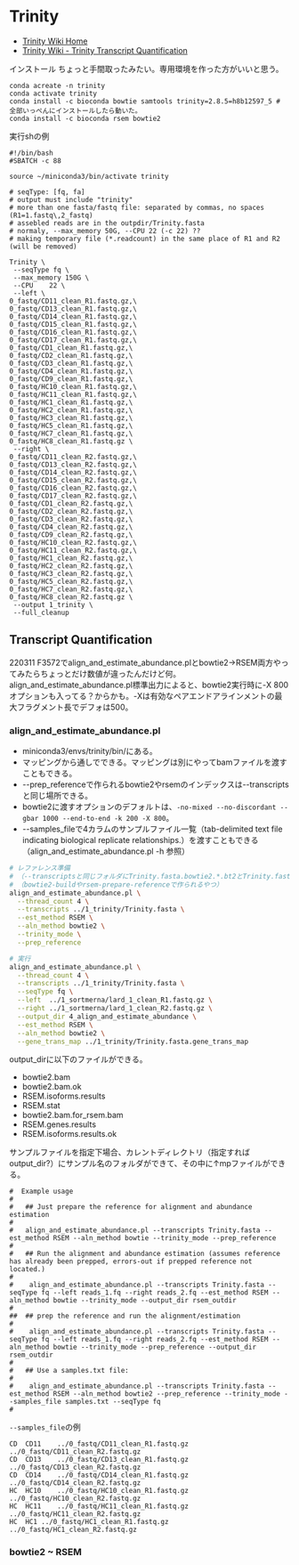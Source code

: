 # Trinity

- [Trinity Wiki Home](https://github.com/trinityrnaseq/trinityrnaseq/wiki)
- [Trinity Wiki - Trinity Transcript Quantification](https://github.com/trinityrnaseq/trinityrnaseq/wiki/Trinity-Transcript-Quantification)

インストール
ちょっと手間取ったみたい。専用環境を作った方がいいと思う。
```
conda acreate -n trinity
conda activate trinity
conda install -c bioconda bowtie samtools trinity=2.8.5=h8b12597_5 # 全部いっぺんにインストールしたら動いた。
conda install -c bioconda rsem bowtie2
```


実行shの例
```
#!/bin/bash
#SBATCH -c 88

source ~/miniconda3/bin/activate trinity

# seqType: [fq, fa]
# output must include "trinity"
# more than one fasta/fastq file: separated by commas, no spaces (R1=1.fastq\,2_fastq)
# assebled reads are in the outpdir/Trinity.fasta
# normaly, --max_memory 50G, --CPU 22 (-c 22) ??
# making temporary file (*.readcount) in the same place of R1 and R2 (will be removed)

Trinity \
 --seqType fq \
 --max_memory 150G \
 --CPU    22 \
 --left \
0_fastq/CD11_clean_R1.fastq.gz,\
0_fastq/CD13_clean_R1.fastq.gz,\
0_fastq/CD14_clean_R1.fastq.gz,\
0_fastq/CD15_clean_R1.fastq.gz,\
0_fastq/CD16_clean_R1.fastq.gz,\
0_fastq/CD17_clean_R1.fastq.gz,\
0_fastq/CD1_clean_R1.fastq.gz,\
0_fastq/CD2_clean_R1.fastq.gz,\
0_fastq/CD3_clean_R1.fastq.gz,\
0_fastq/CD4_clean_R1.fastq.gz,\
0_fastq/CD9_clean_R1.fastq.gz,\
0_fastq/HC10_clean_R1.fastq.gz,\
0_fastq/HC11_clean_R1.fastq.gz,\
0_fastq/HC1_clean_R1.fastq.gz,\
0_fastq/HC2_clean_R1.fastq.gz,\
0_fastq/HC3_clean_R1.fastq.gz,\
0_fastq/HC5_clean_R1.fastq.gz,\
0_fastq/HC7_clean_R1.fastq.gz,\
0_fastq/HC8_clean_R1.fastq.gz \
 --right \
0_fastq/CD11_clean_R2.fastq.gz,\
0_fastq/CD13_clean_R2.fastq.gz,\
0_fastq/CD14_clean_R2.fastq.gz,\
0_fastq/CD15_clean_R2.fastq.gz,\
0_fastq/CD16_clean_R2.fastq.gz,\
0_fastq/CD17_clean_R2.fastq.gz,\
0_fastq/CD1_clean_R2.fastq.gz,\
0_fastq/CD2_clean_R2.fastq.gz,\
0_fastq/CD3_clean_R2.fastq.gz,\
0_fastq/CD4_clean_R2.fastq.gz,\
0_fastq/CD9_clean_R2.fastq.gz,\
0_fastq/HC10_clean_R2.fastq.gz,\
0_fastq/HC11_clean_R2.fastq.gz,\
0_fastq/HC1_clean_R2.fastq.gz,\
0_fastq/HC2_clean_R2.fastq.gz,\
0_fastq/HC3_clean_R2.fastq.gz,\
0_fastq/HC5_clean_R2.fastq.gz,\
0_fastq/HC7_clean_R2.fastq.gz,\
0_fastq/HC8_clean_R2.fastq.gz \
 --output 1_trinity \
 --full_cleanup

```

## Transcript Quantification

220311 F3572でalign_and_estimate_abundance.plとbowtie2->RSEM両方やってみたらちょっとだけ数値が違ったんだけど何。
align_and_estimate_abundance.pl標準出力によると、bowtie2実行時に-X 800オプションも入ってる？からかも。-Xは有効なペアエンドアラインメントの最大フラグメント長でデフォは500。

### align_and_estimate_abundance.pl

- miniconda3/envs/trinity/bin/にある。
- マッピングから通しでできる。マッピングは別にやってbamファイルを渡すこともできる。
- --prep_referenceで作られるbowtie2やrsemのインデックスは--transcriptsと同じ場所できる。
- bowtie2に渡すオプションのデフォルトは、`-no-mixed --no-discordant --gbar 1000 --end-to-end -k 200 -X 800`。
- --samples_fileで4カラムのサンプルファイル一覧（tab-delimited text file indicating biological replicate relationships.）を渡すこともできる（align_and_estimate_abundance.pl -h 参照）


```sh
# レファレンス準備
# （--transcriptsと同じフォルダにTrinity.fasta.bowtie2.*.bt2とTrinity.fasta.RSEM.*が作られる）
# （bowtie2-buildやrsem-prepare-referenceで作られるやつ）
align_and_estimate_abundance.pl \
  --thread_count 4 \
  --transcripts ../1_trinity/Trinity.fasta \
  --est_method RSEM \
  --aln_method bowtie2 \
  --trinity_mode \
  --prep_reference

# 実行
align_and_estimate_abundance.pl \
  --thread_count 4 \
  --transcripts ../1_trinity/Trinity.fasta \
  --seqType fq \
  --left  ../1_sortmerna/lard_1_clean_R1.fastq.gz \
  --right ../1_sortmerna/lard_1_clean_R2.fastq.gz \
  --output_dir 4_align_and_estimate_abundance \
  --est_method RSEM \
  --aln_method bowtie2 \
  --gene_trans_map ../1_trinity/Trinity.fasta.gene_trans_map
```
output_dirに以下のファイルができる。
- bowtie2.bam
- bowtie2.bam.ok
- RSEM.isoforms.results
- RSEM.stat
- bowtie2.bam.for_rsem.bam
- RSEM.genes.results
- RSEM.isoforms.results.ok

サンプルファイルを指定下場合、カレントディレクトリ（指定すればoutput_dir?）にサンプル名のフォルダができて、その中に↑mpファイルができる。

```
#  Example usage
#
#   ## Just prepare the reference for alignment and abundance estimation
#
#   align_and_estimate_abundance.pl --transcripts Trinity.fasta --est_method RSEM --aln_method bowtie --trinity_mode --prep_reference
#
#   ## Run the alignment and abundance estimation (assumes reference has already been prepped, errors-out if prepped reference not located.)
#
#    align_and_estimate_abundance.pl --transcripts Trinity.fasta --seqType fq --left reads_1.fq --right reads_2.fq --est_method RSEM --aln_method bowtie --trinity_mode --output_dir rsem_outdir
#
##  ## prep the reference and run the alignment/estimation
#
#    align_and_estimate_abundance.pl --transcripts Trinity.fasta --seqType fq --left reads_1.fq --right reads_2.fq --est_method RSEM --aln_method bowtie --trinity_mode --prep_reference --output_dir rsem_outdir
#
#   ## Use a samples.txt file:
#
#    align_and_estimate_abundance.pl --transcripts Trinity.fasta --est_method RSEM --aln_method bowtie2 --prep_reference --trinity_mode --samples_file samples.txt --seqType fq  
#

```

`--samples_file`の例
```
CD	CD11	../0_fastq/CD11_clean_R1.fastq.gz	../0_fastq/CD11_clean_R2.fastq.gz
CD	CD13	../0_fastq/CD13_clean_R1.fastq.gz	../0_fastq/CD13_clean_R2.fastq.gz
CD	CD14	../0_fastq/CD14_clean_R1.fastq.gz	../0_fastq/CD14_clean_R2.fastq.gz
HC	HC10	../0_fastq/HC10_clean_R1.fastq.gz	../0_fastq/HC10_clean_R2.fastq.gz
HC	HC11	../0_fastq/HC11_clean_R1.fastq.gz	../0_fastq/HC11_clean_R2.fastq.gz
HC	HC1	../0_fastq/HC1_clean_R1.fastq.gz	../0_fastq/HC1_clean_R2.fastq.gz
```

### bowtie2 ~ RSEM
